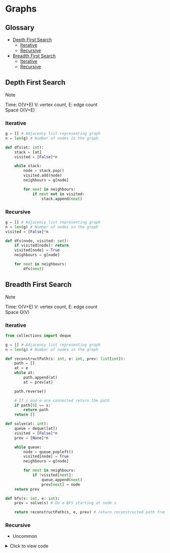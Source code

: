 # Graphs

## Glossary

- [Depth First Search](#depth-first-search)
  - [Iterative](#dfs-iterative)
  - [Recursive](#dfs-recursive)
- [Breadth First Search](#breadth-first-search)
  - [Iterative](#bfs-iterative)
  - [Recursive](#bfs-recursive)

## Depth First Search

> [!NOTE]  
> Time: O(V+E) V: vertex count, E: edge count  
> Space O(V+E)  

### Iterative

```Python
g = [] # Adjacency list representing graph
n = len(g) # Number of nodes in the graph

def dfs(at: int):
    stack = [at]
    visited = [False]*n

    while stack:
        node = stack.pop()
        visited.add(node)
        neighbours = g[node]

        for next in neighbours:
            if next not in visited:
                stack.append(next)
```

### Recursive

```Python
g = [] # Adjacency list representing graph
n = len(g) # Number of nodes in the graph
visited = [False]*n

def dfs(node, visited: set):
    if visited[node]: return
    visited[node] = True
    neighbours = g[node]

    for next in neighbours:
        dfs(next)
```

## Breadth First Search

> [!NOTE]  
> Time: O(V+E) V: vertex count, E: edge count  
> Space O(V)  

### Iterative

```Python
from collections import deque

g = [] # Adjacency list representing graph
n = len(g) # Number of nodes in the graph

def reconstructPath(s: int, e: int, prev: list[int]):
    path = []
    at = e
    while at:
        path.append(at)
        at = prev[at]

    path.reverse()

    # If s and e are connected return the path
    if path[0] == s:
        return path
    return []

def solve(at: int):
    queue = deque([at])
    visited = [False]*n
    prev = [None]*n

    while queue:
        node = queue.popleft()
        visited[node] = True
        neighbours = g[node]

        for next in neighbours:
            if !visited[next]:
                queue.append(next)
                prev[next] = node
    return prev

def bfs(s: int, e: int):
    prev = solve(s) # Do a BFS starting at node s

    return reconstructPath(s, e, prev) # return reconstructed path from s->e
```

### Recursive

- Uncommon

<details>
<summary>Click to view code</summary>

```Python
from collections import deque

g = [] # Adjacency list representing graph
n = len(g) # Number of nodes in the graph

def reconstructPath(s: int, e: int, prev: list[int]):
    path = []
    at = e
    while at:
        path.append(at)
        at = prev[at]

    path.reverse()

    # If s and e are connected return the path
    if path[0] == s:
        return path
    return []

def solve(queue: deque, visited: list[Bool], prev: list[int]):
    if not queue:
        return

    node = queue.popleft()
    visited[node] = True
    neighbours = g[node]

    for next in neighbours:
        if !visited[next]:
            queue.append(next)
            prev[next] = node

def bfs(s: int, e: int):
    queue = deque([s])
    visited = [False]*n
    prev = [None]*n

    solve(s) # Do a BFS starting at node s

    return reconstructPath(s, e, prev) # return reconstructed path from s->e

```

</details>
